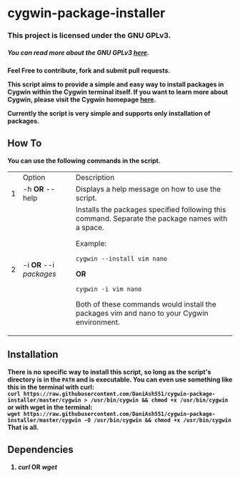 # cygwin-package-installer

### This project is licensed under the GNU GPLv3.
##### You can read more about the GNU GPLv3 <a href="https://www.gnu.org/licenses/gpl-3.0.en.html">here</a>.

<b>Feel Free to contribute, fork and submit pull requests.

This script aims to provide a simple and easy way to install packages in Cygwin within the Cygwin terminal itself.
If you want to learn more about Cygwin, please visit the Cygwin homepage <a href="https://cygwin.com/">here</a>.

Currently the script is very simple and supports only installation of packages.

## How To
You can use the following commands in the script.

<table>
  <tr>
    <td>
    <td>Option
    <td>Description
  </tr>
  <tr>
   <td>1
   <td>-h <b>OR</b> --help
   <td>Displays a help message on how to use the script.
  </tr>
  <tr>
   <td>2
   <td>-i <b>OR</b> --i <i>packages</i>
   <td>Installs the packages specified following this command. Separate the package names with a space. <p>Example: <pre><code>cygwin --install vim nano</code></pre></p><p><b>OR</b><pre><code>cygwin -i vim nano</code></pre><p>Both of these commands would install the packages vim and nano to your Cygwin environment.
  </tr>
</table>

## Installation
There is no specific way to install this script, so long as the script's directory is in the `PATH` and is executable.
You can even use something like this in the terminal with curl: <br>
`curl https://raw.githubusercontent.com/DaniAsh551/cygwin-package-installer/master/cygwin > /usr/bin/cygwin && chmod +x /usr/bin/cygwin` <br>
or with wget in the terminal: <br>
`wget https://raw.githubusercontent.com/DaniAsh551/cygwin-package-installer/master/cygwin -O /usr/bin/cygwin && chmod +x /usr/bin/cygwin`<br>
That is all.

## Dependencies
1.  <i>curl</i> <b>OR</b> <i>wget</i>
